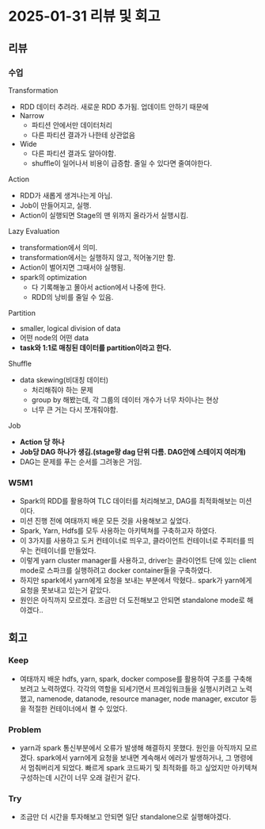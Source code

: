 # 2025-01-31 리뷰 및 회고

## 리뷰
### 수업
Transformation
- RDD 데이터 추려라. 새로운 RDD 추가됨. 업데이트 안하기 때문에
- Narrow
    - 파티션 안에서만 데이터처리
    - 다른 파티션 결과가 나한테 상관없음
- Wide
    - 다른 파티션 결과도 알아야함.
    - shuffle이 일어나서 비용이 급증함. 줄일 수 있다면 줄여야한다.

Action
- RDD가 새롭게 생겨나는게 아님.
- Job이 만들어지고, 실행.
- Action이 실행되면 Stage의 맨 위까지 올라가서 실행시킴.

Lazy Evaluation
- transformation에서 의미.
- transformation에서는 실행하지 않고, 적어놓기만 함.
- Action이 벌어지면 그때서야 실행됨.
- spark의 optimization
    - 다 기록해놓고 몰아서 action에서 나중에 한다.
    - RDD의 낭비를 줄일 수 있음.

Partition
- smaller, logical division of data
- 어떤 node의 어떤 data
- **task와 1:1로 매칭된 데이터를 partition이라고 한다.**

Shuffle
- data skewing(비대칭 데이터)
    - 처리해줘야 하는 문제
    - group by 해봤는데, 각 그룹의 데이터 개수가 너무 차이나는 현상
    - 너무 큰 거는 다시 쪼개줘야함.

Job
- **Action 당 하나**
- **Job당 DAG 하나가 생김.(stage랑 dag 단위 다름. DAG안에 스테이지 여러개)**
- DAG는 문제를 푸는 순서를 그려놓은 거임.

### W5M1
- Spark의 RDD를 활용하여 TLC 데이터를 처리해보고, DAG를 최적화해보는 미션이다.
- 미션 진행 전에 여태까지 배운 모든 것을 사용해보고 싶었다.
- Spark, Yarn, Hdfs를 모두 사용하는 아키텍쳐를 구축하고자 하였다. 
- 이 3가지를 사용하고 도커 컨테이너로 띄우고, 클라이언트 컨테이너로 주피터를 띄우는 컨테이너를 만들었다.
- 이렇게 yarn cluster manager를 사용하고, driver는 클라이언트 단에 있는 client mode로 스파크를 실행하려고 docker container들을 구축하였다.
- 하지만 spark에서 yarn에게 요청을 보내는 부분에서 막혔다.. spark가 yarn에게 요청을 못보내고 있는거 같았다.
- 원인은 아직까지 모르겠다. 조금만 더 도전해보고 안되면 standalone mode로 해야겠다..

## 회고
### Keep
- 여태까지 배운 hdfs, yarn, spark, docker compose를 활용하여 구조를 구축해보려고 노력하였다. 각각의 역할을 되세기면서 프레임워크들을 실행시키려고 노력했고, namenode, datanode, resource manager, node manager, excutor 등을 적절한 컨테이너에서 켤 수 있었다.

### Problem
- yarn과 spark 통신부분에서 오류가 발생해 해결하지 못했다. 원인을 아직까지 모르겠다. spark에서 yarn에게 요청을 보내면 계속해서 에러가 발생하거나, 그 명령에서 멈춰버리게 되었다. 빠르게 spark 코드짜기 및 최적화를 하고 싶었지만 아키텍쳐 구성하는데 시간이 너무 오래 걸린거 같다. 

### Try
- 조금만 더 시간을 투자해보고 안되면 일단 standalone으로 실행해야겠다.